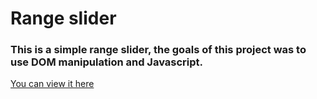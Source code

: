 # Range slider
### This is a simple range slider, the goals of this project was to use DOM manipulation and Javascript.
[You can view it here](https://jardimjose.github.io/Price-slider/)
